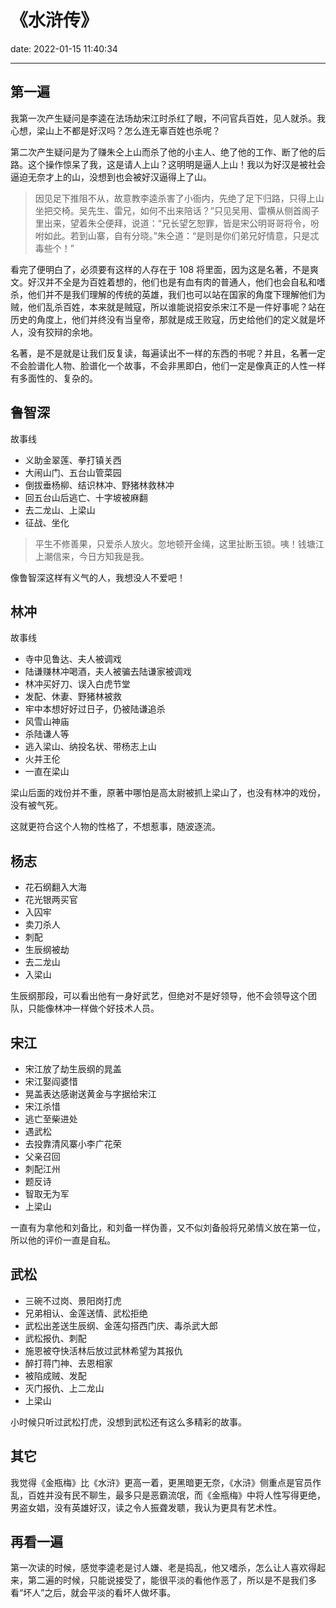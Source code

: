 # 《水浒传》

date: 2022-01-15 11:40:34

---

## 第一遍

我第一次产生疑问是李逵在法场劫宋江时杀红了眼，不问官兵百姓，见人就杀。我心想，梁山上不都是好汉吗？怎么连无辜百姓也杀呢？

第二次产生疑问是为了赚朱仝上山而杀了他的小主人、绝了他的工作、断了他的后路。这个操作惊呆了我，这是请人上山？这明明是逼人上山！我以为好汉是被社会逼迫无奈才上的山，没想到也会被好汉逼得上了山。

> 因见足下推阻不从，故意教李逵杀害了小衙内，先绝了足下归路，只得上山坐把交椅。吴先生、雷兄，如何不出来陪话？”只见吴用、雷横从侧首阁子里出来，望着朱仝便拜，说道：“兄长望乞恕罪，皆是宋公明哥哥将令，吩咐如此。若到山寨，自有分晓。”朱仝道：“是则是你们弟兄好情意，只是忒毒些个！”

看完了便明白了，必须要有这样的人存在于 108 将里面，因为这是名著，不是爽文。好汉并不全是为百姓着想的，他们也是有血有肉的普通人，他们也会自私和嗜杀，他们并不是我们理解的传统的英雄，我们也可以站在国家的角度下理解他们为贼，他们乱杀百姓，本来就是贼寇，所以谁能说招安杀宋江不是一件好事呢？站在历史的角度上，他们并终没有当皇帝，那就是成王败寇，历史给他们的定义就是坏人，没有狡辩的余地。

名著，是不是就是让我们反复读，每遍读出不一样的东西的书呢？并且，名著一定不会脸谱化人物、脸谱化一个故事，不会非黑即白，他们一定是像真正的人性一样有多面性的、复杂的。

## 鲁智深

故事线

- 义助金翠莲、拳打镇关西
- 大闹山门、五台山管菜园
- 倒拔垂杨柳、结识林冲、野猪林救林冲
- 回五台山后逃亡、十字坡被麻翻
- 去二龙山、上梁山
- 征战、坐化

> 平生不修善果，只爱杀人放火。忽地顿开金绳，这里扯断玉锁。咦！钱塘江上潮信来，今日方知我是我。

像鲁智深这样有义气的人，我想没人不爱吧！

## 林冲

故事线

- 寺中见鲁达、夫人被调戏
- 陆谦赚林冲喝酒，夫人被骗去陆谦家被调戏
- 林冲买好刀、误入白虎节堂
- 发配、休妻、野猪林被救
- 牢中本想好好过日子，仍被陆谦追杀
- 风雪山神庙
- 杀陆谦人等
- 逃入梁山、纳投名状、带杨志上山
- 火并王伦
- 一直在梁山

梁山后面的戏份并不重，原著中哪怕是高太尉被抓上梁山了，也没有林冲的戏份，没有被气死。

这就更符合这个人物的性格了，不想惹事，随波逐流。

## 杨志

- 花石纲翻入大海
- 花光银两买官
- 入囚牢
- 卖刀杀人
- 刺配
- 生辰纲被劫
- 去二龙山
- 入梁山

生辰纲那段，可以看出他有一身好武艺，但绝对不是好领导，他不会领导这个团队，只能像林冲一样做个好技术人员。

## 宋江

- 宋江放了劫生辰纲的晁盖
- 宋江娶阎婆惜
- 晃盖表达感谢送黄金与字据给宋江
- 宋江杀惜
- 逃亡至柴进处
- 遇武松
- 去投靠清风寨小李广花荣
- 父亲召回
- 刺配江州
- 题反诗
- 智取无为军
- 上梁山

一直有为拿他和刘备比，和刘备一样伪善，又不似刘备般将兄弟情义放在第一位，所以他的评价一直是自私。

## 武松

- 三碗不过岗、景阳岗打虎
- 兄弟相认、金莲送情、武松拒绝
- 武松出差送生辰纲、金莲勾搭西门庆、毒杀武大郎
- 武松报仇、刺配
- 施恩被夺快活林后放过武林希望为其报仇
- 醉打蒋门神、去恩相家
- 被陷成贼、发配
- 灭门报仇、上二龙山
- 上梁山

小时候只听过武松打虎，没想到武松还有这么多精彩的故事。

## 其它

我觉得《金瓶梅》比《水浒》更高一着，更黑暗更无奈，《水浒》侧重点是官员作乱，百姓并没有民不聊生，最多只是恶霸流氓，而《金瓶梅》中将人性写得更绝，男盗女娼，没有英雄好汉，读之令人振聋发聩，我认为更具有艺术性。

## 再看一遍

第一次读的时候，感觉李逵老是讨人嫌、老是捣乱，他又嗜杀，怎么让人喜欢得起来，第二遍的时候，只能说接受了，能很平淡的看他作恶了，所以是不是我们多看“坏人”之后，就会平淡的看坏人做坏事。
